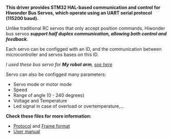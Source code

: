 **This driver provides STM32 HAL-based communication and control for Hiwonder Bus Servos, which operate using an UART serial protocol (115200 baud).**

Unlike traditional RC servos that only accept position commands, Hiwonder bus servos ***support half duplex communication, allowing both control and feedback.***

Each servo can be configged with an ID, and the communication between microcontroller and servos bases on this ID.

*I used these bus servo for **My robot arm**, [see here](https://www.youtube.com/watch?v=gQMT6rC0Xig)*

Servo can also be configged many parameters:
* Servo mode or motor mode
* Speed
* Range of angle (0 - 240 degrees)
* Voltage and Temperature
* Led signal in case of overload or overtemperature,...

**Check these files for more information:** 
* [Protocol](https://github.com/Phat-sv/Hiwonder_Bus_Servo_STM32/blob/main/Documents/Hiwonder%20Bus%20Servo%20Communication%20Protocol.pdf) and [Frame format](https://github.com/Phat-sv/Hiwonder_Bus_Servo_STM32/blob/main/Documents/Frame%20format.png)
* [User manual](https://github.com/Phat-sv/Hiwonder_Bus_Servo_STM32/blob/main/Documents/LX-15D%20Bus%20Servo%20User%20Manual.pdf)





